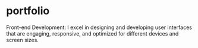 # portfolio
Front-end Development: I excel in designing and developing user interfaces that are             engaging, responsive, and optimized for different devices and screen sizes. 
